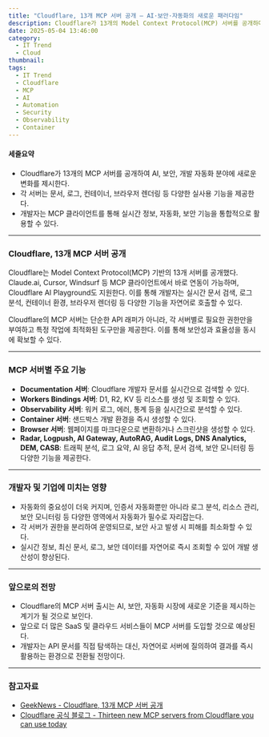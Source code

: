 ```yaml
---
title: "Cloudflare, 13개 MCP 서버 공개 – AI·보안·자동화의 새로운 패러다임"
description: Cloudflare가 13개의 Model Context Protocol(MCP) 서버를 공개하며, AI 활용과 보안 자동화의 새로운 흐름을 제시하고 있다.
date: 2025-05-04 13:46:00
category:
  - IT Trend
  - Cloud
thumbnail: 
tags:
  - IT Trend
  - Cloudflare
  - MCP
  - AI
  - Automation
  - Security
  - Observability
  - Container
---
```


#### 세줄요약
- Cloudflare가 13개의 MCP 서버를 공개하여 AI, 보안, 개발 자동화 분야에 새로운 변화를 제시한다.
- 각 서버는 문서, 로그, 컨테이너, 브라우저 렌더링 등 다양한 실사용 기능을 제공한다.
- 개발자는 MCP 클라이언트를 통해 실시간 정보, 자동화, 보안 기능을 통합적으로 활용할 수 있다.

---

### Cloudflare, 13개 MCP 서버 공개

Cloudflare는 Model Context Protocol(MCP) 기반의 13개 서버를 공개했다. Claude.ai, Cursor, Windsurf 등 MCP 클라이언트에서 바로 연동이 가능하며, Cloudflare AI Playground도 지원한다. 이를 통해 개발자는 실시간 문서 검색, 로그 분석, 컨테이너 환경, 브라우저 렌더링 등 다양한 기능을 자연어로 호출할 수 있다.

Cloudflare의 MCP 서버는 단순한 API 래퍼가 아니라, 각 서버별로 필요한 권한만을 부여하고 특정 작업에 최적화된 도구만을 제공한다. 이를 통해 보안성과 효율성을 동시에 확보할 수 있다.

---

### MCP 서버별 주요 기능

- **Documentation 서버**: Cloudflare 개발자 문서를 실시간으로 검색할 수 있다.
- **Workers Bindings 서버**: D1, R2, KV 등 리소스를 생성 및 조회할 수 있다.
- **Observability 서버**: 워커 로그, 에러, 통계 등을 실시간으로 분석할 수 있다.
- **Container 서버**: 샌드박스 개발 환경을 즉시 생성할 수 있다.
- **Browser 서버**: 웹페이지를 마크다운으로 변환하거나 스크린샷을 생성할 수 있다.
- **Radar, Logpush, AI Gateway, AutoRAG, Audit Logs, DNS Analytics, DEM, CASB**: 트래픽 분석, 로그 요약, AI 응답 추적, 문서 검색, 보안 모니터링 등 다양한 기능을 제공한다.

---

### 개발자 및 기업에 미치는 영향

- 자동화의 중요성이 더욱 커지며, 인증서 자동화뿐만 아니라 로그 분석, 리소스 관리, 보안 모니터링 등 다양한 영역에서 자동화가 필수로 자리잡는다.
- 각 서버가 권한을 분리하여 운영되므로, 보안 사고 발생 시 피해를 최소화할 수 있다.
- 실시간 정보, 최신 문서, 로그, 보안 데이터를 자연어로 즉시 조회할 수 있어 개발 생산성이 향상된다.

---

### 앞으로의 전망

- Cloudflare의 MCP 서버 출시는 AI, 보안, 자동화 시장에 새로운 기준을 제시하는 계기가 될 것으로 보인다.
- 앞으로 더 많은 SaaS 및 클라우드 서비스들이 MCP 서버를 도입할 것으로 예상된다.
- 개발자는 API 문서를 직접 탐색하는 대신, 자연어로 서버에 질의하여 결과를 즉시 활용하는 환경으로 전환될 전망이다.

---

### 참고자료

- [GeekNews - Cloudflare, 13개 MCP 서버 공개](https://news.hada.io/topic?id=20676)
- [Cloudflare 공식 블로그 - Thirteen new MCP servers from Cloudflare you can use today](https://blog.cloudflare.com/thirteen-new-mcp-servers-from-cloudflare/)